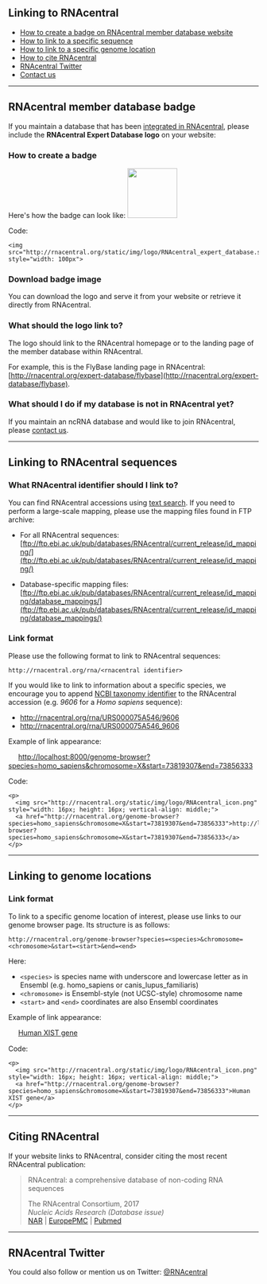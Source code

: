 
## Linking to RNAcentral <a style="cursor: pointer" id="link-to-rnacentral" ng-click="scrollTo('link-to-rnacentral')" name="link-to-rnacentral" class="text-muted smaller"><i class="fa fa-link"></i></a>

 * <a href="" ng-click="scrollTo('link-to-sequence')">How to create a badge on RNAcentral member database website</a>
 * <a href="" ng-click="scrollTo('link-to-genome-location')">How to link to a specific sequence</a>
 * <a href="" ng-click="scrollTo('expert-database-badge')">How to link to a specific genome location</a>
 * <a href="" ng-click="scrollTo('citing-rnacentral')">How to cite RNAcentral</a>
 * <a href="" ng-click="scrollTo('rnacentral-twitter')">RNAcentral Twitter</a>
 * <a href="http://rnacentral.org/contact">Contact us</a>

---

## RNAcentral member database badge <a style="cursor: pointer" id="expert-database-badge" ng-click="scrollTo('expert-database-badge')" name="expert-database-badge" class="text-muted smaller"><i class="fa fa-link"></i></a>

If you maintain a database that has been [integrated in RNAcentral](/expert-databases),
please include the **RNAcentral Expert Database logo** on your website:

### How to create a badge

Here's how the badge can look like: <img src="http://localhost:8000/static/img/logo/RNAcentral_expert_database.svg" style="width: 100px">

Code:

```
<img src="http://rnacentral.org/static/img/logo/RNAcentral_expert_database.svg" style="width: 100px">
```

### Download badge image

You can download the logo and serve it from your website or retrieve it directly from RNAcentral.

### What should the logo link to?

The logo should link to the RNAcentral homepage or to the landing page of the member database within RNAcentral.

For example, this is the FlyBase landing page in RNAcentral: [http://rnacentral.org/expert-database/flybase](http://rnacentral.org/expert-database/flybase).

### What should I do if my database is not in RNAcentral yet?

If you maintain an ncRNA database and would like to join RNAcentral,
please <a href="http://rnacentral.org/contact">contact us</a>.

---

## Linking to RNAcentral sequences <a style="cursor: pointer" id="link-to-sequence" ng-click="scrollTo('link-to-sequence')" name="link-to-sequence" class="text-muted smaller"><i class="fa fa-link"></i></a>

### What RNAcentral identifier should I link to?

You can find RNAcentral accessions using [text search](/help/text-search). If you need to perform a large-scale mapping,
please use the mapping files found in FTP archive:

* For all RNAcentral sequences:
  [ftp://ftp.ebi.ac.uk/pub/databases/RNAcentral/current_release/id_mapping/](ftp://ftp.ebi.ac.uk/pub/databases/RNAcentral/current_release/id_mapping/)

* Database-specific mapping files:
  [ftp://ftp.ebi.ac.uk/pub/databases/RNAcentral/current_release/id_mapping/database_mappings/](ftp://ftp.ebi.ac.uk/pub/databases/RNAcentral/current_release/id_mapping/database_mappings/)

### Link format

Please use the following format to link to RNAcentral sequences:

`http://rnacentral.org/rna/<rnacentral identifier>`

If you would like to link to information about a specific species,
we encourage you to append [NCBI taxonomy identifier](https://www.ncbi.nlm.nih.gov/taxonomy)
to the RNAcentral accession (e.g. *9606* for a *Homo sapiens* sequence):

* <a href="http://rnacentral.org/rna/URS000075A546/9606">http://rnacentral.org/rna/URS000075A546/9606</a>
* <a href="http://rnacentral.org/rna/URS000075A546_9606">http://rnacentral.org/rna/URS000075A546_9606</a>

Example of link appearance:

<p>
  <img src="http://localhost:8000/static/img/logo/RNAcentral_icon.png" style="width: 16px; height: 16px; vertical-align: middle;">
  <a href="http://localhost:8000/genome-browser?species=homo_sapiens&chromosome=X&start=73819307&end=73856333">http://localhost:8000/genome-browser?species=homo_sapiens&chromosome=X&start=73819307&end=73856333</a>
</p>

Code:

```
<p>
  <img src="http://rnacentral.org/static/img/logo/RNAcentral_icon.png" style="width: 16px; height: 16px; vertical-align: middle;">
  <a href="http://rnacentral.org/genome-browser?species=homo_sapiens&chromosome=X&start=73819307&end=73856333">http://localhost:8000/genome-browser?species=homo_sapiens&chromosome=X&start=73819307&end=73856333</a>
</p>
```

---

## Linking to genome locations <a style="cursor: pointer" id="link-to-genome-location" ng-click="scrollTo('link-to-genome-location')" name="link-to-genome-location" class="text-muted smaller"><i class="fa fa-link"></i></a>

### Link format

To link to a specific genome location of interest, please use links to our genome browser page. Its structure is as follows:

`http://rnacentral.org/genome-browser?species=<species>&chromosome=<chromosome>&start=<start>&end=<end>`

Here:

* `<species>` is species name with underscore and lowercase letter as in Ensembl (e.g. homo_sapiens or canis_lupus_familiaris)
* `<chromosome>` is Ensembl-style (not UCSC-style) chromosome name
* `<start>` and `<end>` coordinates are also Ensembl coordinates

Example of link appearance:

<p>
  <img src="http://localhost:8000/static/img/logo/RNAcentral_icon.png" style="width: 16px; height: 16px; vertical-align: middle;">
  <a href="http://rnacentral.org/genome-browser?species=homo_sapiens&chromosome=X&start=73819307&end=73856333">Human XIST gene</a>
</p>

Code:

```
<p>
  <img src="http://rnacentral.org/static/img/logo/RNAcentral_icon.png" style="width: 16px; height: 16px; vertical-align: middle;">
  <a href="http://rnacentral.org/genome-browser?species=homo_sapiens&chromosome=X&start=73819307&end=73856333">Human XIST gene</a>
</p>
```

---

## Citing RNAcentral <a style="cursor: pointer" id="citing-rnacentral" ng-click="scrollTo('citing-rnacentral')" name="citing-rnacentral" class="text-muted smaller"><i class="fa fa-link"></i></a>

If your website links to RNAcentral, consider citing the most recent
RNAcentral publication:

<blockquote class="callout-info">
  <p>RNAcentral: a comprehensive database of non-coding RNA sequences</p>
  <footer>The RNAcentral Consortium, 2017</footer>
  <footer><em>Nucleic Acids Research (Database issue)</em></footer>
  <a href="http://nar.oxfordjournals.org/content/45/D1/D128.full">NAR</a> |
  <a href="http://europepmc.org/abstract/MED/27794554">EuropePMC</a> |
  <a href="http://www.ncbi.nlm.nih.gov/pubmed/27794554">Pubmed</a>
</blockquote>

---

## RNAcentral Twitter <a style="cursor: pointer" id="rnacentral-twitter" ng-click="scrollTo('rnacentral-twitter')" name="rnacentral-twitter" class="text-muted smaller"><i class="fa fa-link"></i></a>

You could also follow or mention us on Twitter: <a href="https://twitter.com/RNAcentral">@RNAcentral</a>
